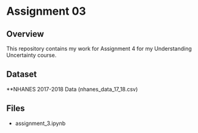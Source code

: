 # Assignment 03

## Overview
This repository contains my work for Assignment 4 for my Understanding Uncertainty course.

## Dataset
**NHANES 2017-2018 Data (nhanes_data_17_18.csv)

## Files
- assignment_3.ipynb

